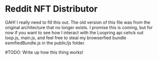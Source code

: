 # Reddit NFT Distributor

GAH! I really need to fill this out. The old version of this file was from the original architecture that no longer exists. I promise this is coming, but for now if you want to see how I interact with the Loopring api cehck out loop.js, main.js, and feel free to steal my browserfied bundle esmifiedBundle.js in the public/js folder.

#TODO:
Write up how this thing works!